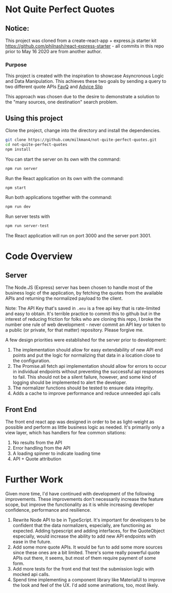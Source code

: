 # Not Quite Perfect Quotes

## Notice:

This project was cloned from a create-react-app + express.js starter kit https://github.com/philnash/react-express-starter - all commits in this repo prior to May 16 2020 are from another author.

### Purpose

This project is created with the inspiration to showcase Asyncronous Logic and Data Manipulation. This achieves these two goals by sending a query to two different quote APIs [FavQ](https://favqs.com/) and [Advice Slip](https://api.adviceslip.com/)

This approach was chosen due to the desire to demonstrate a solution to the "many sources, one destination" search problem. 

## Using this project

Clone the project, change into the directory and install the dependencies.

```bash
git clone https://github.com/milkman4/not-quite-perfect-quotes.git
cd not-quite-perfect-quotes
npm install
```

You can start the server on its own with the command:

```bash
npm run server
```

Run the React application on its own with the command:

```bash
npm start
```

Run both applications together with the command:

```bash
npm run dev
```

Run server tests with

```bash
npm run server-test
```

The React application will run on port 3000 and the server port 3001.

# Code Overview

## Server

The Node.JS (Express) server has been chosen to handle most of the business logic of the application, by fetching the quotes from the available APIs and returning the normalized payload to the client.

Note: The API Key that's saved in `.env` is a free api key that is rate-limited and easy to obtain. It's terrible practice to commit this to github but in the interest of reducing friction for folks who are cloning this repo, I broke the number one rule of web development - never commit an API key or token to a public (or private, for that matter) repository. Please forgive me.

A few design priorities were established for the server prior to development:

1. The implementation should allow for easy extendability of new API end points and put the logic for normalizing that data in a location close to the configuration.
2. The Promise.all fetch api implementation should allow for errors to occur in individual endpoints without preventing the successful api responses to fail. This should not be a silent failure, however, and some kind of logging should be implemented to alert the developer.
3. The normalizer functions should be tested to ensure data integrity.
4. Adds a cache to improve performance and reduce unneeded api calls

## Front End

The front end react app was designed in order to be as light-weight as possible and perform as little business logic as needed. It's primarily only a view layer, which has handlers for few common sitations:

1. No results from the API
2. Error handling from the API
3. A loading spinner to indicate loading time
4. API + Quote attribution

# Further Work

Given more time, I'd have continued with development of the following improvements. These improvements don't necessarily increase the feature scope, but improve the functionality as it is while increasing developer confidence, performance and resilience.

1. Rewrite Node API to be in TypeScript. It's important for developers to be confident that the data normalizers, especially, are functioning as expected. Adding typescript and adding interfaces, for the QuoteObject especially, would increase the ability to add new API endpoints with ease in the future.
2. Add some more quote APIs. It would be fun to add some more sources since these ones are a bit limited. There's some really powerful quote APIs out there, it seems, but most of them require payment of some form.
3. Add more tests for the front end that test the submission logic with mocked api calls. 
4. Spend time implementing a component library like MaterialUI to improve the look and feel of the UX. I'd add some animations, too, most likely.


